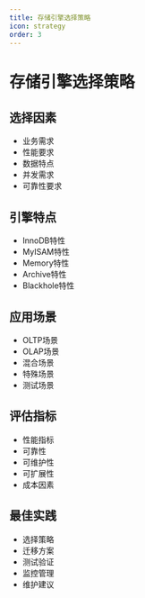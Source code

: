```yaml
---
title: 存储引擎选择策略
icon: strategy
order: 3
---
```


# 存储引擎选择策略

## 选择因素
- 业务需求
- 性能要求
- 数据特点
- 并发需求
- 可靠性要求

## 引擎特点
- InnoDB特性
- MyISAM特性
- Memory特性
- Archive特性
- Blackhole特性

## 应用场景
- OLTP场景
- OLAP场景
- 混合场景
- 特殊场景
- 测试场景

## 评估指标
- 性能指标
- 可靠性
- 可维护性
- 可扩展性
- 成本因素

## 最佳实践
- 选择策略
- 迁移方案
- 测试验证
- 监控管理
- 维护建议
